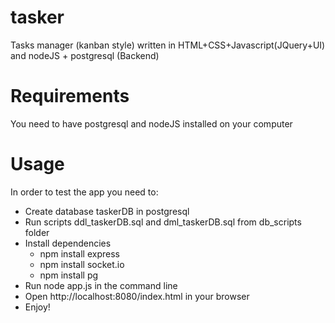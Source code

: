 tasker
======

Tasks manager (kanban style) written in HTML+CSS+Javascript(JQuery+UI) and nodeJS + postgresql (Backend)

Requirements
============

You need to have postgresql and nodeJS installed on your computer

Usage
======

In order to test the app you need to:

* Create database taskerDB in postgresql
* Run scripts ddl_taskerDB.sql and dml_taskerDB.sql from db_scripts folder
* Install dependencies
  * npm install express
  * npm install socket.io
  * npm install pg
* Run node app.js in the command line
* Open http://localhost:8080/index.html in your browser
* Enjoy!
